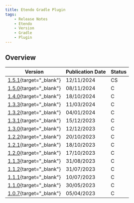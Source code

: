 ```yaml
---
title: Etendo Gradle Plugin
tags:
    - Release Notes
    - Etendo
    - Version
    - Gradle
    - Plugin
---
```

## Overview

| Version | Publication Date | Status |
| --- | --- | --- |
| [1.5.1](https://github.com/etendosoftware/com.etendoerp.gradleplugin/releases/tag/1.5.1){target="_blank"} | 12/11/2024 | CS |
| [1.5.0](https://github.com/etendosoftware/com.etendoerp.gradleplugin/releases/tag/1.5.0){target="_blank"} | 08/11/2024 | C |
| [1.4.0](https://github.com/etendosoftware/com.etendoerp.gradleplugin/releases/tag/1.4.0){target="_blank"} | 18/10/2024 | C |
| [1.3.3](https://github.com/etendosoftware/com.etendoerp.gradleplugin/releases/tag/1.3.3){target="_blank"} | 11/03/2024 | C |
| [1.3.2](https://github.com/etendosoftware/com.etendoerp.gradleplugin/releases/tag/1.3.2){target="_blank"} | 04/01/2024 | C |
| [1.3.1](https://github.com/etendosoftware/com.etendoerp.gradleplugin/releases/tag/1.3.1){target="_blank"} | 15/12/2023 | C |
| [1.3.0](https://github.com/etendosoftware/com.etendoerp.gradleplugin/releases/tag/1.3.0){target="_blank"} | 12/12/2023 | C |
| [1.2.2](https://github.com/etendosoftware/com.etendoerp.gradleplugin/releases/tag/1.2.2){target="_blank"} | 20/10/2023 | C |
| [1.2.1](https://github.com/etendosoftware/com.etendoerp.gradleplugin/releases/tag/1.2.1){target="_blank"} | 18/10/2023 | C |
| [1.2.0](https://github.com/etendosoftware/com.etendoerp.gradleplugin/releases/tag/1.2.0){target="_blank"} | 17/10/2023 | C |
| [1.1.3](https://github.com/etendosoftware/com.etendoerp.gradleplugin/releases/tag/1.1.3){target="_blank"} | 31/08/2023 | C |
| [1.1.2](https://github.com/etendosoftware/com.etendoerp.gradleplugin/releases/tag/1.1.2){target="_blank"} | 31/07/2023 | C |
| [1.1.1](https://github.com/etendosoftware/com.etendoerp.gradleplugin/releases/tag/1.1.1){target="_blank"} | 10/07/2023 | C |
| [1.1.0](https://github.com/etendosoftware/com.etendoerp.gradleplugin/releases/tag/1.1.0){target="_blank"} | 30/05/2023 | C |
| [1.0.7](https://github.com/etendosoftware/com.etendoerp.gradleplugin/releases/tag/1.0.7){target="_blank"} | 05/04/2023 | C |